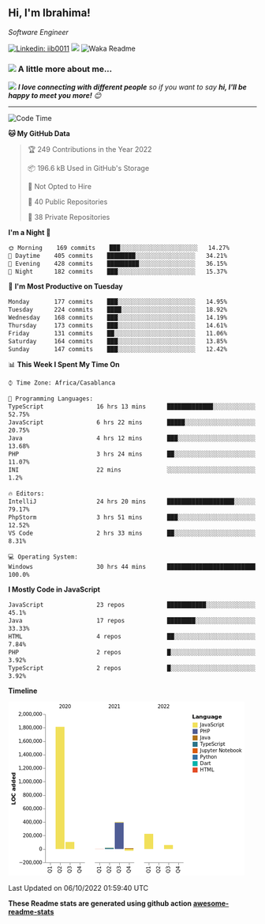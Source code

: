 <h2>Hi, I'm Ibrahima! </h2>
<p><em>Software Engineer 
</em></p>


[![Linkedin: iib0011](https://img.shields.io/badge/-iib0011-blue?style=flat-square&logo=Linkedin&logoColor=white&link=https://www.linkedin.com/in/iib0011/)](https://www.linkedin.com/in/iib0011/)
![](https://visitor-badge.glitch.me/badge?page_id=iib0011)
![Waka Readme](https://github.com/iib0011/iib0011/workflows/Waka%20Readme/badge.svg)


### <img src="https://media.giphy.com/media/VgCDAzcKvsR6OM0uWg/giphy.gif" width="50"> A little more about me...  


<img src="https://media.giphy.com/media/LnQjpWaON8nhr21vNW/giphy.gif" width="60"> <em><b>I love connecting with different people</b> so if you want to say <b>hi, I'll be happy to meet you more!</b> 😊</em>

---
<!--START_SECTION:waka-->
![Code Time](http://img.shields.io/badge/Code%20Time-1%2C182%20hrs%2026%20mins-blue)

**🐱 My GitHub Data** 

> 🏆 249 Contributions in the Year 2022
 > 
> 📦 196.6 kB Used in GitHub's Storage 
 > 
> 🚫 Not Opted to Hire
 > 
> 📜 40 Public Repositories 
 > 
> 🔑 38 Private Repositories  
 > 
**I'm a Night 🦉** 

```text
🌞 Morning    169 commits    ███░░░░░░░░░░░░░░░░░░░░░░   14.27% 
🌆 Daytime    405 commits    ████████░░░░░░░░░░░░░░░░░   34.21% 
🌃 Evening    428 commits    █████████░░░░░░░░░░░░░░░░   36.15% 
🌙 Night      182 commits    ███░░░░░░░░░░░░░░░░░░░░░░   15.37%

```
📅 **I'm Most Productive on Tuesday** 

```text
Monday       177 commits    ███░░░░░░░░░░░░░░░░░░░░░░   14.95% 
Tuesday      224 commits    ████░░░░░░░░░░░░░░░░░░░░░   18.92% 
Wednesday    168 commits    ███░░░░░░░░░░░░░░░░░░░░░░   14.19% 
Thursday     173 commits    ███░░░░░░░░░░░░░░░░░░░░░░   14.61% 
Friday       131 commits    ██░░░░░░░░░░░░░░░░░░░░░░░   11.06% 
Saturday     164 commits    ███░░░░░░░░░░░░░░░░░░░░░░   13.85% 
Sunday       147 commits    ███░░░░░░░░░░░░░░░░░░░░░░   12.42%

```


📊 **This Week I Spent My Time On** 

```text
⌚︎ Time Zone: Africa/Casablanca

💬 Programming Languages: 
TypeScript               16 hrs 13 mins      █████████████░░░░░░░░░░░░   52.75% 
JavaScript               6 hrs 22 mins       █████░░░░░░░░░░░░░░░░░░░░   20.75% 
Java                     4 hrs 12 mins       ███░░░░░░░░░░░░░░░░░░░░░░   13.68% 
PHP                      3 hrs 24 mins       ██░░░░░░░░░░░░░░░░░░░░░░░   11.07% 
INI                      22 mins             ░░░░░░░░░░░░░░░░░░░░░░░░░   1.2%

🔥 Editors: 
IntelliJ                 24 hrs 20 mins      ███████████████████░░░░░░   79.17% 
PhpStorm                 3 hrs 51 mins       ███░░░░░░░░░░░░░░░░░░░░░░   12.52% 
VS Code                  2 hrs 33 mins       ██░░░░░░░░░░░░░░░░░░░░░░░   8.31%

💻 Operating System: 
Windows                  30 hrs 44 mins      █████████████████████████   100.0%

```

**I Mostly Code in JavaScript** 

```text
JavaScript               23 repos            ███████████░░░░░░░░░░░░░░   45.1% 
Java                     17 repos            ████████░░░░░░░░░░░░░░░░░   33.33% 
HTML                     4 repos             ██░░░░░░░░░░░░░░░░░░░░░░░   7.84% 
PHP                      2 repos             █░░░░░░░░░░░░░░░░░░░░░░░░   3.92% 
TypeScript               2 repos             █░░░░░░░░░░░░░░░░░░░░░░░░   3.92%

```


**Timeline**

![Chart not found](https://raw.githubusercontent.com/iib0011/iib0011/master/charts/bar_graph.png) 


 Last Updated on 06/10/2022 01:59:40 UTC
<!--END_SECTION:waka-->

**These Readme stats are generated using github action [awesome-readme-stats](https://github.com/iib0011/waka-readme-stats)**
